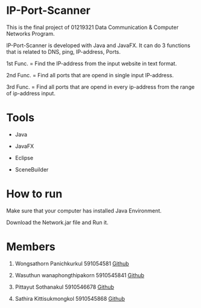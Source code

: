 # IP-Port-Scanner

This is the final project of 01219321 Data Communication & Computer Networks Program.

IP-Port-Scanner is developed with Java and JavaFX. It can do 3 functions that is related to DNS, ping, IP-address, Ports.

1st Func. = Find the IP-address from the input website in text format.

2nd Func. = Find all ports that are opend in single input IP-address.

3rd Func. = Find all ports that are opend in every ip-address from the range of ip-address input.

# Tools

* Java

* JavaFX

* Eclipse

* SceneBuilder

# How to run

Make sure that your computer has installed Java Environment.

Download the Network.jar file and Run it.

# Members

1. Wongsathorn Panichkurkul 591054581 [Github](https://github.com/kakmond)

2. Wasuthun wanaphongthipakorn 5910545841 [Github](https://github.com/wasuthun)

3. Pittayut Sothanakul 5910546678 [Github](https://github.com/PittayutSothanakul)

4. Sathira Kittisukmongkol 5910545868 [Github](https://github.com/nongjamie)
